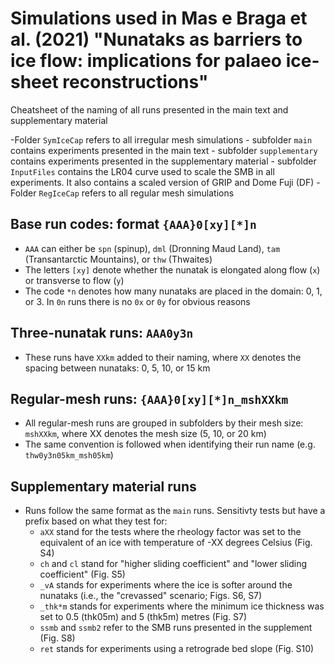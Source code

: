 # Simulations used in Mas e Braga et al. (2021) "Nunataks as barriers to ice flow: implications for palaeo ice-sheet reconstructions"

Cheatsheet of the naming of all runs presented in the main text and supplementary material

-Folder `SymIceCap` refers to all irregular mesh simulations
    - subfolder `main` contains experiments presented in the main text
    - subfolder `supplementary` contains experiments presented in the supplementary material
    - subfolder `InputFiles` contains the LR04 curve used to scale the SMB in all experiments. It also contains a scaled version of GRIP and Dome Fuji (DF)
-Folder `RegIceCap` refers to all regular mesh simulations



## Base run codes: format `{AAA}0[xy][*]n`
- `AAA` can either be `spn` (spinup), `dml` (Dronning Maud Land), `tam` (Transantarctic Mountains), or `thw` (Thwaites)
- The letters `[xy]` denote whether the nunatak is elongated along flow (`x`) or transverse to flow (`y`)
- The code `*n` denotes how many nunataks are placed in the domain: 0, 1, or 3. In `0n` runs there is no `0x` or `0y` for obvious reasons

## Three-nunatak runs: `AAA0y3n`
- These runs have `XXkm` added to their naming, where `XX` denotes the spacing between nunataks: 0, 5, 10, or 15 km

## Regular-mesh runs: `{AAA}0[xy][*]n_mshXXkm`
- All regular-mesh runs are grouped in subfolders by their mesh size: `mshXXkm`, where XX denotes the mesh size (5, 10, or 20 km)
- The same convention is followed when identifying their run name (e.g. `thw0y3n05km_msh05km`)
    
## Supplementary material runs
- Runs follow the same format as the `main` runs. Sensitivty tests but have a prefix based on what they test for:    
    - `aXX` stand for the tests where the rheology factor was set to the equivalent of an ice with temperature of -XX degrees Celsius (Fig. S4)
    - `ch` and `cl` stand for "higher sliding coefficient" and "lower sliding coefficient" (Fig. S5)
    - `_vA` stands for experiments where the ice is softer around the nunataks (i.e., the "crevassed" scenario; Figs. S6, S7)
    - `_thk*m` stands for experiments where the minimum ice thickness was set to 0.5 (thk05m) and 5 (thk5m) metres (Fig. S7)
    - `ssmb` and `ssmb2` refer to the SMB runs presented in the supplement (Fig. S8)
    - `ret` stands for experiments using a retrograde bed slope (Fig. S10)    